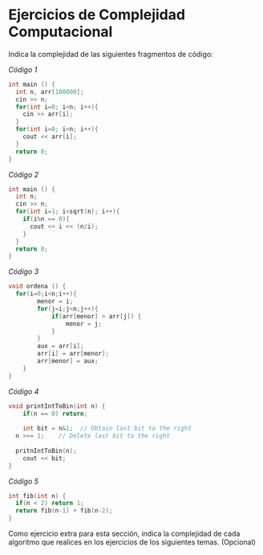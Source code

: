 
# Ejercicios de Complejidad Computacional

Indica la complejidad de las siguientes fragmentos de código:

_Código 1_
```c++
int main () {
  int n, arr[100000];
  cin >> n;
  for(int i=0; i<n; i++){
    cin >> arr[i];
  }
  for(int i=0; i<n; i++){
    cout << arr[i];
  }
  return 0;
}
```

_Código 2_
```c++
int main () {
  int n;
  cin >> n;
  for(int i=1; i<sqrt(n); i++){
    if(i%n == 0){
      cout << i << (n/i);
    }
  }
  return 0;
}
```

_Código 3_
```c++
void ordena () {
  for(i=0;i<n;i++){
        menor = i;
        for(j=i;j<n;j++){
            if(arr[menor] > arr[j]) {
                menor = j;
            }
        }
        aux = arr[i];
        arr[i] = arr[menor];
        arr[menor] = aux;
    }
}
```

_Código 4_
```c++
void printIntToBin(int n) {
    if(n == 0) return;
    
    int bit = n&1;  // Obtain last bit to the right
  n >>= 1;    // Delete last bit to the right
  
  pritnIntToBin(n);
    cout << bit;
}
```

_Código 5_
```c++
int fib(int n) {
  if(n < 2) return 1;
  return fib(n-1) + fib(n-2);
}
```

Como ejercicio extra para esta sección, indica la complejidad de cada algoritmo que realices en los ejercicios de los siguientes temas. (Opcional)